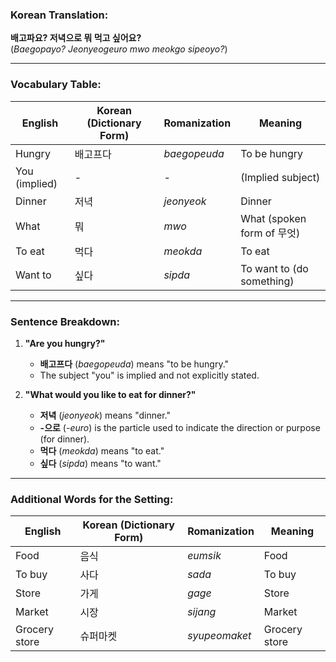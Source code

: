 ### **Korean Translation:**
**배고파요? 저녁으로 뭐 먹고 싶어요?**  
(*Baegopayo? Jeonyeogeuro mwo meokgo sipeoyo?*)

---

### **Vocabulary Table:**

| English              | Korean (Dictionary Form) | Romanization      | Meaning                         |
|----------------------|--------------------------|-------------------|---------------------------------|
| Hungry               | 배고프다                   | *baegopeuda*      | To be hungry                    |
| You (implied)        | -                        | -                 | (Implied subject)               |
| Dinner               | 저녁                      | *jeonyeok*        | Dinner                          |
| What                 | 뭐                        | *mwo*             | What (spoken form of 무엇)      |
| To eat               | 먹다                      | *meokda*          | To eat                          |
| Want to              | 싶다                      | *sipda*           | To want to (do something)       |

---

### **Sentence Breakdown:**

1. **"Are you hungry?"**  
   - **배고프다** (*baegopeuda*) means "to be hungry."
   - The subject "you" is implied and not explicitly stated.

2. **"What would you like to eat for dinner?"**  
   - **저녁** (*jeonyeok*) means "dinner."
   - **-으로** (*-euro*) is the particle used to indicate the direction or purpose (for dinner).
   - **먹다** (*meokda*) means "to eat."
   - **싶다** (*sipda*) means "to want."

---

### **Additional Words for the Setting:**

| English              | Korean (Dictionary Form) | Romanization      | Meaning                         |
|----------------------|--------------------------|-------------------|---------------------------------|
| Food                 | 음식                      | *eumsik*          | Food                            |
| To buy               | 사다                       | *sada*            | To buy                          |
| Store                | 가게                       | *gage*            | Store                           |
| Market               | 시장                      | *sijang*           | Market                          |
| Grocery store        | 슈퍼마켓                    | *syupeomaket*     | Grocery store                   |